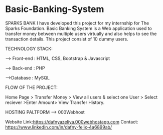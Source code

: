 # Basic-Banking-System
SPARKS BANK
I have developed this project for my internship for The Sparks Foundation. Basic Banking System is a Web application used to transfer money between multiple users virtually and also helps to see the transaction details. This project consist of 10 dummy users.

TECHNOLOGY STACK:

--> Front-end : HTML, CSS, Bootstrap & Javascript

--> Back-end : PHP

-->Database : MySQL

FLOW OF THE PROJECT:

Home Page > Transfer Money > View all users & select one User  > Select reciever >Enter Amount>  View Transfer History.

HOSTING PALTFORM --> 000Webhost

Website Link:https://dafnyazeliya.000webhostapp.com
Contact: https://www.linkedin.com/in/dafny-felix-4a6899ab/
